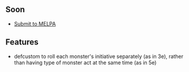 Soon
----

- [Submit to MELPA](https://github.com/melpa/melpa/blob/master/CONTRIBUTING.org#making-your-package-ready-for-inclusion)

Features
--------

- defcustom to roll each monster's initiative separately (as in 3e),
  rather than having type of monster act at the same time (as in 5e)

